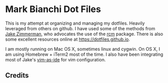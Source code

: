 # Mark Bianchi Dot Files

This is my attempt at organizing and managing my dotfiles. Heavily leveraged
from others on github. I have used some of the methods from [Jake Zimmerman][jez_dot],
who advocates the use of the [rcm] package. There is also some excellent resources
online at <https://dotfiles.github.io>.

I am mostly running on Mac OS X, sometimes linux and cygwin. On OS X, I am using
Homebrew + iTerm2 most of the time. I also have been integrating most of Jake's
[vim-as-ide][ide] for vim configuration.

## Credits
[rcm]: https://github.com/thoughtbot/rcm
[jez_dot]: https://github.com/jez/dotfiles
[ide]: https://github.com/jez/vim-as-ide
